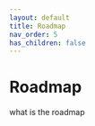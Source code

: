 ```yaml
---
layout: default
title: Roadmap
nav_order: 5
has_children: false
---
```


# Roadmap
what is the roadmap